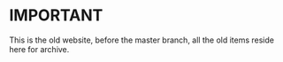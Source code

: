 <h1>IMPORTANT</h1>
<p>This is the old website, before the master branch, all the old items reside here for archive. </p>

